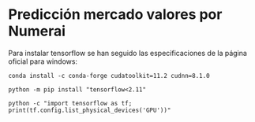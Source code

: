 # Predicción mercado valores por Numerai

Para instalar tensorflow se han seguido las especificaciones de la página oficial para windows:
```
conda install -c conda-forge cudatoolkit=11.2 cudnn=8.1.0

python -m pip install "tensorflow<2.11"

python -c "import tensorflow as tf; print(tf.config.list_physical_devices('GPU'))"
```

